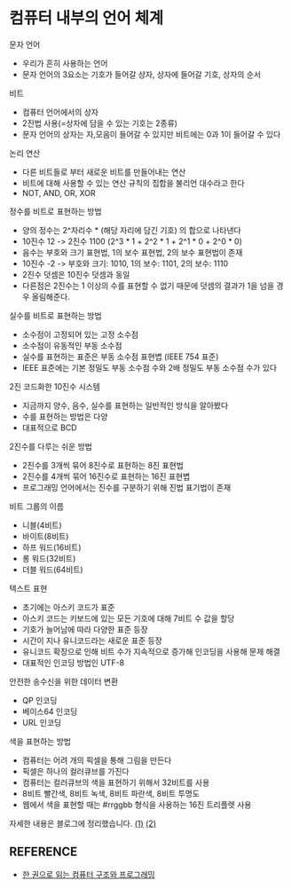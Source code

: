 # 컴퓨터 내부의 언어 체계

문자 언어

- 우리가 흔히 사용하는 언어
- 문자 언어의 3요소는 기호가 들어갈 상자, 상자에 들어갈 기호, 상자의 순서

비트

- 컴퓨터 언어에서의 상자
- 2진법 사용(=상자에 담을 수 있는 기호는 2종류)
- 문자 언어의 상자는 자,모음이 들어갈 수 있지만 비트에는 0과 1이 들어갈 수 있다

논리 연산

- 다른 비트들로 부터 새로운 비트를 만들어내는 연산
- 비트에 대해 사용할 수 있는 연산 규칙의 집합을 불리언 대수라고 한다
- NOT, AND, OR, XOR

정수를 비트로 표현하는 방법

- 양의 정수는 2^자리수 \* (해당 자리에 담긴 기호) 의 합으로 나타낸다
- 10진수 12 -> 2진수 1100 (2^3 \* 1 + 2^2 \* 1 + 2^1 \* 0 + 2^0 \* 0)
- 음수는 부호와 크기 표현법, 1의 보수 표현법, 2의 보수 표현법이 존재
- 10진수 -2 -> 부호와 크기: 1010, 1의 보수: 1101, 2의 보수: 1110
- 2진수 덧셈은 10진수 덧셈과 동일
- 다른점은 2진수는 1 이상의 수를 표현할 수 없기 때문에 덧셈의 결과가 1을 넘을 경우 올림해준다.

실수를 비트로 표현하는 방법

- 소수점이 고정되어 있는 고정 소수점
- 소수점이 유동적인 부동 소수점
- 실수를 표현하는 표준은 부동 소수점 표현볍 (IEEE 754 표준)
- IEEE 표준에는 기본 정밀도 부동 소수점 수와 2배 정밀도 부동 소수점 수가 있다

2진 코드화한 10진수 시스템

- 지금까지 양수, 음수, 실수를 표현하는 일반적인 방식을 알아봤다
- 수를 표현하는 방법은 다양
- 대표적으로 BCD

2진수를 다루는 쉬운 방법

- 2진수를 3개씩 묶어 8진수로 표현하는 8진 표현법
- 2진수를 4개씩 묶어 16진수로 표현하는 16진 표현볍
- 프로그래밍 언어에서는 진수를 구분하기 위해 진법 표기법이 존재

비트 그룹의 이름

- 니블(4비트)
- 바이트(8비트)
- 하프 워드(16비트)
- 롱 워드(32비트)
- 더블 워드(64비트)

텍스트 표현

- 초기에는 아스키 코드가 표준
- 아스키 코드는 키보드에 있는 모든 기호에 대해 7비트 수 값을 할당
- 기호가 늘어남에 따라 다양한 표준 등장
- 시간이 지나 유니코드라는 새로운 표준 등장
- 유니코드 확장으로 인해 비트 수가 지속적으로 증가해 인코딩을 사용해 문제 해결
- 대표적인 인코딩 방법인 UTF-8

안전한 송수신을 위한 데이터 변환

- QP 인코딩
- 베이스64 인코딩
- URL 인코딩

색을 표현하는 방법

- 컴퓨터는 어려 개의 픽셀을 통해 그림을 만든다
- 픽셀은 하나의 컬러큐브를 가진다
- 컴퓨터는 컬러큐브의 색을 표현하기 위해서 32비트를 사용
- 8비트 빨간색, 8비트 녹색, 8비트 파란색, 8비트 투명도
- 웹에서 색을 표현할 때는 #rrggbb 형식을 사용하는 16진 트리플렛 사용

자세한 내용은 블로그에 정리했습니다.
[(1)](https://hsh519.tistory.com/88)
[(2)](https://hsh519.tistory.com/89)

## REFERENCE

- [한 권으로 읽는 컴퓨터 구조와 프로그래밍](https://www.yes24.com/Product/Goods/98997716)
